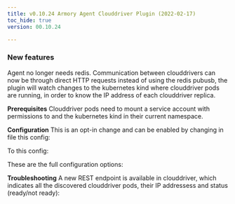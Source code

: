 ```yaml
---
title: v0.10.24 Armory Agent Clouddriver Plugin (2022-02-17)
toc_hide: true
version: 00.10.24

---
```


### New features

Agent no longer needs redis. Communication between clouddrivers can now be through direct HTTP requests instead of using the redis pubusb, the plugin will watch changes to the kubernetes kind  where clouddriver pods are running, in order to know the IP address of each clouddriver replica.

**Prerequisites**
Clouddriver pods need to mount a service account with permissions to  and  the kubernetes kind  in their current namespace.

**Configuration**
This is an opt-in change and can be enabled by changing in  file this config:



To this config:



These are the full configuration options:


**Troubleshooting**
A new REST endpoint is available in clouddriver, which indicates all the discovered clouddriver pods, their IP addressess and status (ready/not ready):

